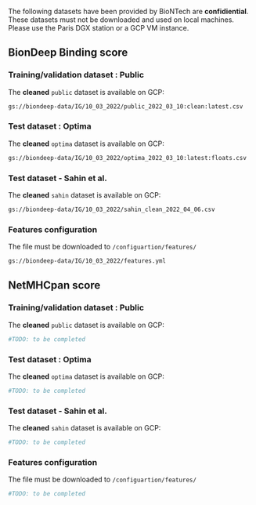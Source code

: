 The following datasets have been provided by BioNTech are **confidiential**. These datasets must not
be downloaded and used on local machines. Please use the Paris DGX station or a GCP VM instance.

## BionDeep Binding score

### Training/validation dataset : Public

The **cleaned** `public` dataset is available on GCP:

```bash
gs://biondeep-data/IG/10_03_2022/public_2022_03_10:clean:latest.csv
```

### Test dataset : Optima

The **cleaned** `optima` dataset is available on GCP:

```bash
gs://biondeep-data/IG/10_03_2022/optima_2022_03_10:latest:floats.csv
```

### Test dataset - Sahin et al.

The **cleaned** `sahin` dataset is available on GCP:

```bash
gs://biondeep-data/IG/10_03_2022/sahin_clean_2022_04_06.csv
```

### Features configuration

The file must be downloaded to `/configuartion/features/`

```bash
gs://biondeep-data/IG/10_03_2022/features.yml
```

## NetMHCpan score

### Training/validation dataset : Public

The **cleaned** `public` dataset is available on GCP:

```bash
#TODO: to be completed
```

### Test dataset : Optima

The **cleaned** `optima` dataset is available on GCP:

```bash
#TODO: to be completed
```

### Test dataset - Sahin et al.

The **cleaned** `sahin` dataset is available on GCP:

```bash
#TODO: to be completed
```

### Features configuration

The file must be downloaded to `/configuartion/features/`

```bash
#TODO: to be completed
```
